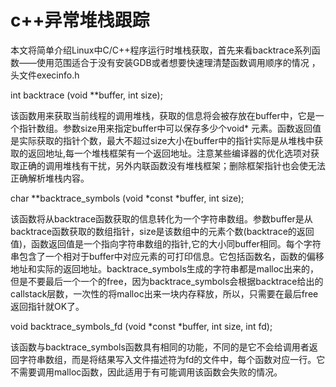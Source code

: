 # c++异常堆栈跟踪

本文将简单介绍Linux中C/C++程序运行时堆栈获取，首先来看backtrace系列函数——使用范围适合于没有安装GDB或者想要快速理清楚函数调用顺序的情况 ，头文件execinfo.h

int backtrace (void \*\*buffer, int size);

该函数用来获取当前线程的调用堆栈，获取的信息将会被存放在buffer中，它是一个指针数组。参数size用来指定buffer中可以保存多少个void* 元素。函数返回值是实际获取的指针个数，最大不超过size大小在buffer中的指针实际是从堆栈中获取的返回地址,每一个堆栈框架有一个返回地址。注意某些编译器的优化选项对获取正确的调用堆栈有干扰，另外内联函数没有堆栈框架；删除框架指针也会使无法正确解析堆栈内容。

char \*\*backtrace_symbols (void \*const \*buffer, int size);

该函数将从backtrace函数获取的信息转化为一个字符串数组。参数buffer是从backtrace函数获取的数组指针，size是该数组中的元素个数(backtrace的返回值)，函数返回值是一个指向字符串数组的指针,它的大小同buffer相同。每个字符串包含了一个相对于buffer中对应元素的可打印信息。它包括函数名，函数的偏移地址和实际的返回地址。backtrace_symbols生成的字符串都是malloc出来的，但是不要最后一个一个的free，因为backtrace_symbols会根据backtrace给出的callstack层数，一次性的将malloc出来一块内存释放，所以，只需要在最后free返回指针就OK了。

void backtrace_symbols_fd (void \*const \*buffer, int size, int fd);  

该函数与backtrace_symbols函数具有相同的功能，不同的是它不会给调用者返回字符串数组，而是将结果写入文件描述符为fd的文件中，每个函数对应一行。它不需要调用malloc函数，因此适用于有可能调用该函数会失败的情况。
